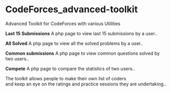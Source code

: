 CodeForces_advanced-toolkit
===========================

Advanced Toolkit for CodeForces with various Utilities

<b>Last 15 Submissions</b>
A php page to view last 15 submissions by a user..

<b>All Solved</b>
A php page to view all the solved problems by a user..

<b>Common submissions</b>
A php page to view common questions solved by two users..

<b>Compete</b>
A php page to compare the statistics of two users..

The toolkit allows people to make their own list of coders<br>
and keep an eye on the ratings and practice sessions they are undertaking..

